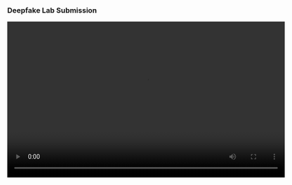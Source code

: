 ### Deepfake Lab Submission
<video width="640px" height="360px">
    <source src="./result.mp4" type="video/mp4">
    Download result.mp4 if video does not render.
</video>